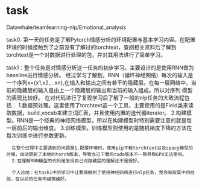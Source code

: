 # task
Datawhale/teamlearning-nlp/Emotional_analysis

task0: 第一天的任务是了解Pytorch情感分析的环境配置与基本学习内容。在配置环境的时候接触到了之前没有了解过的torchtext，查阅相关资料后了解到torchtext是一个对数据进行处理的包，并对其用法进行了简单学习。


task1：整个任务是对情感分析这一任务的初步学习。主要设计的是使用RNN做为baseline进行情感分析。
      经过学习了解到，RNN（循环神经网络）每次的输入是一个序列x={x1,x2,...xn},在输入和输出之间有若干的隐藏层。在每一层网络中，当前的隐藏层的输入是由上一个隐藏层的输出和当前的输入组成。所以对序列   模型的表现比较好。
      在对代码进行了复现学习后了解了一般的nlp任务的大致流程包括：
      1.数据预处理。这里使用了torchtext这一个工具，主要使用的是Field类来读取数据，build_vocab来建立词汇表，并且使用内置的迭代器iterator。
      2.构建模型。RNN是一个经典的神经网络模型，所以在构建模型时特别需要注意的就是每一层前后的输出维度。
      3.训练模型。训练模型则使用的是随机梯度下降的方法在每次训练中进行参数更新。
      
      在整个过程中主要遇到的问题是1.配置环境时，使用pip下载torchtext以及spacy模型的时候，自动更新了本地的torch版本，导致与已下载的cuda版本不一致导致GPU无法使用。
      2.在理解RNN模型的代码是发现自己对隐藏层的理解还不是很好。
      
      个人总结：在task1中的学习中让我接触到了使用神经网络进行nlp任务，我会吸取其中的经验，在以后的任务中越做越好。
